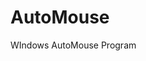 # AutoMouse
WIndows AutoMouse Program





<!--[![AutoMouse](https://img.youtube.com/vi/fgp8FeGEjZE/0.jpg )](https://youtu.be/fgp8FeGEjZE) 
-->
